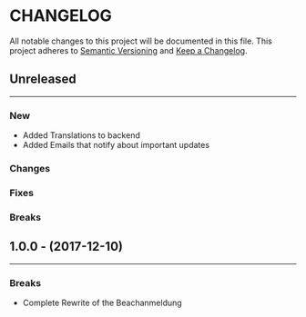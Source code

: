 # CHANGELOG

All notable changes to this project will be documented in this file.
This project adheres to [Semantic Versioning](http://semver.org/) and [Keep a Changelog](http://keepachangelog.com/).



## Unreleased
---

### New
* Added Translations to backend
* Added Emails that notify about important updates

### Changes

### Fixes

### Breaks


## 1.0.0 - (2017-12-10)
---

### Breaks
* Complete Rewrite of the Beachanmeldung
